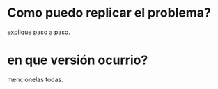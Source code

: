 # Como puedo replicar el problema?
explique paso a paso.

# en que versión ocurrio?
mencionelas todas.
